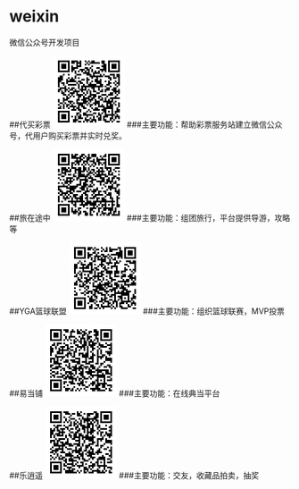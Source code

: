 # weixin
微信公众号开发项目  

##代买彩票
![3304服务站](https://raw.githubusercontent.com/zycFran/weixin/master/3304.bmp) 
###主要功能：帮助彩票服务站建立微信公众号，代用户购买彩票并实时兑奖。 
   
  
##旅在途中
![旅在途中](https://raw.githubusercontent.com/zycFran/weixin/master/lxs.bmp) 
###主要功能：组团旅行，平台提供导游，攻略等 

  
##YGA篮球联盟
![YGA篮球联盟](https://raw.githubusercontent.com/zycFran/weixin/master/yga.bmp) 
###主要功能：组织篮球联赛，MVP投票  

  
##易当铺
![易当铺](https://raw.githubusercontent.com/zycFran/weixin/master/ed.bmp) 
###主要功能：在线典当平台  

  
##乐逍遥
![乐逍遥](https://raw.githubusercontent.com/zycFran/weixin/master/lxy.bmp) 
###主要功能：交友，收藏品拍卖，抽奖



